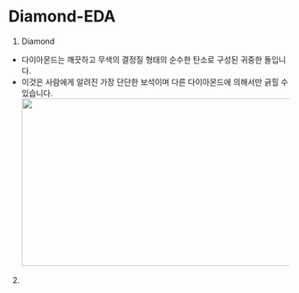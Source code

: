 # Diamond-EDA

1. Diamond
- 다이아몬드는 깨끗하고 무색의 결정질 형태의 순수한 탄소로 구성된 귀중한 돌입니다.
- 이것은 사람에게 알려진 가장 단단한 보석이며 다른 다이아몬드에 의해서만 긁힐 수 있습니다.
<img src="https://www.google.com/url?sa=i&url=https%3A%2F%2Fwww.independent.co.uk%2Fenvironment%2Fdiamonds-hidden-centre-earth-quadrillion-tonnes-discovery-earthquake-sound-waves-a8451091.html&psig=AOvVaw2ThgiidSFyPAbOsQooKHq_&ust=1581497214796000&source=images&cd=vfe&ved=0CAIQjRxqFwoTCICr87OOyecCFQAAAAAdAAAAABAE" height="300" width="500"></img>

2. 
